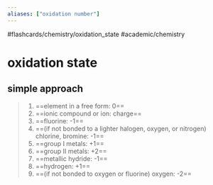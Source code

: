 ```yaml
---
aliases: ["oxidation number"]
---
```


#flashcards/chemistry/oxidation_state #academic/chemistry

# oxidation state

## simple approach
> 1. ==element in a free form: 0==
> 2. ==ionic compound or ion: charge==
> 3. ==fluorine: -1==
> 4. ==(if not bonded to a lighter halogen, oxygen, or nitrogen) chlorine, bromine: -1==
> 5. ==group I metals: +1==
> 6. ==group II metals: +2==
> 7. ==metallic hydride: -1==
> 8. ==hydrogen: +1==
> 9. ==(if not bonded to oxygen or fluorine) oxygen: -2== <!--SR:!2023-11-26,402,290!2023-10-05,350,270!2023-09-20,328,250!2023-06-26,249,230!2022-10-28,132,250!2023-02-13,116,230!2023-01-09,81,230!2023-09-02,315,250!2022-12-27,127,230-->
